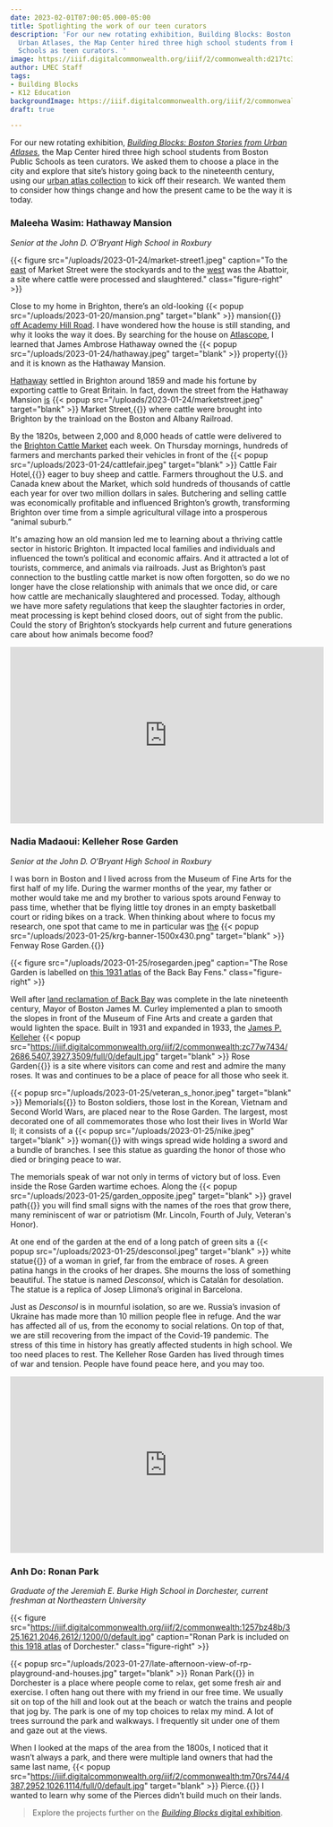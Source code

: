 ```yaml
---
date: 2023-02-01T07:00:05.000-05:00
title: Spotlighting the work of our teen curators
description: 'For our new rotating exhibition, Building Blocks: Boston Stories from
  Urban Atlases, the Map Center hired three high school students from Boston Public
  Schools as teen curators. '
image: https://iiif.digitalcommonwealth.org/iiif/2/commonwealth:d217tc36d/558,786,7789,4779/full/0/default.jpg
author: LMEC Staff
tags:
- Building Blocks
- K12 Education
backgroundImage: https://iiif.digitalcommonwealth.org/iiif/2/commonwealth:d217tc36d/558,786,7789,4779/full/0/default.jpg
draft: true

---
```

For our new rotating exhibition, [_Building Blocks: Boston Stories from Urban Atlases_](https://www.leventhalmap.org/digital-exhibitions/building-blocks/), the Map Center hired three high school students from Boston Public Schools as teen curators. We asked them to choose a place in the city and explore that site’s history going back to the nineteenth century, using our [urban atlas collection](https://collections.leventhalmap.org/search?utf8=%E2%9C%93&q=urban+atlas&search_field=all_fields) to kick off their research. We wanted them to consider how things change and how the present came to be the way it is today.

### Maleeha Wasim: Hathaway Mansion

_Senior at the John D. O’Bryant High School in Roxbury_

{{< figure src="/uploads/2023-01-24/market-street1.jpeg" caption="To the [east](https://atlascope.org/#/view:share$mode:glass$center:-71.14460,42.35680$zoom:17.50$base:maptiler-streets$overlay:ark:/76611/al7qa79fn) of Market Street were the stockyards and to the [west](https://atlascope.org/#/view:share$mode:glass$center:-71.14975,42.35969$zoom:17.62$base:maptiler-streets$overlay:ark:/76611/al7qa79fn) was the Abattoir, a site where cattle were processed and slaughtered." class="figure-right" >}}

Close to my home in Brighton, there’s an old-looking {{< popup src="/uploads/2023-01-20/mansion.png"  target="blank" >}} mansion{{</popup>}}  [off Academy Hill Road](https://goo.gl/maps/cTtDXGoPLhK9bfHs6). I have wondered how the house is still standing, and why it looks the way it does. By searching for the house on [Atlascope](https://atlascope.org/#/view:share$mode:glass$center:-71.15437,42.34713$zoom:18.67$base:maptiler-streets$overlay:ark:/76611/al88zw3ur), I learned that James Ambrose Hathaway owned the {{< popup src="/uploads/2023-01-24/hathaway.jpeg"  target="blank" >}} property{{</popup>}}  and it is known as the Hathaway Mansion.

[Hathaway](https://archives.lib.state.ma.us/handle/2452/204154) settled in Brighton around 1859 and made his fortune by exporting cattle to Great Britain. In fact, down the street from the Hathaway Mansion [is](https://atlascope.org/#/view:share$mode:glass$center:-71.15336,42.34988$zoom:17.50$base:maptiler-streets$overlay:ark:/76611/al88zw3ur) {{< popup src="/uploads/2023-01-24/marketstreet.jpeg"  target="blank" >}} Market Street,{{</popup>}}  where cattle were brought into Brighton by the trainload on the Boston and Albany Railroad.

By the 1820s, between 2,000 and 8,000 heads of cattle were delivered to the [Brighton Cattle Market](https://www.digitalcommonwealth.org/search/commonwealth:0c4862940) each week. On Thursday mornings, hundreds of farmers and merchants parked their vehicles in front of the {{< popup src="/uploads/2023-01-24/cattlefair.jpeg"  target="blank" >}} Cattle Fair Hotel,{{</popup>}}  eager to buy sheep and cattle. Farmers throughout the U.S. and Canada knew about the Market, which sold hundreds of thousands of cattle each year for over two million dollars in sales. Butchering and selling cattle was economically profitable and influenced Brighton’s growth, transforming Brighton over time from a simple agricultural village into a prosperous “animal suburb.”

It's amazing how an old mansion led me to learning about a thriving cattle sector in historic Brighton. It impacted local families and individuals and influenced the town’s political and economic affairs. And it attracted a lot of tourists, commerce, and animals via railroads. Just as Brighton’s past connection to the bustling cattle market is now often forgotten, so do we no longer have the close relationship with animals that we once did, or care how cattle are mechanically slaughtered and processed. Today, although we have more safety regulations that keep the slaughter factories in order, meat processing is kept behind closed doors, out of sight from the public. Could the story of Brighton’s stockyards help current and future generations care about how animals become food?

<iframe width="560" height="315" src="https://www.youtube.com/embed/5boiWt6Znw0" title="YouTube video player" frameborder="0" allow="accelerometer; autoplay; clipboard-write; encrypted-media; gyroscope; picture-in-picture; web-share" allowfullscreen></iframe>

### Nadia Madaoui: Kelleher Rose Garden

_Senior at the John D. O’Bryant High School in Roxbury_

I was born in Boston and I lived across from the Museum of Fine Arts for the first half of my life. During the warmer months of the year, my father or mother would take me and my brother to various spots around Fenway to pass time, whether that be flying little toy drones in an empty basketball court or riding bikes on a track. When thinking about where to focus my research, one spot that came to me in particular was [the](https://www.emeraldnecklace.org/venue/kelleher-rose-garden/) {{< popup src="/uploads/2023-01-25/krg-banner-1500x430.png"  target="blank" >}} Fenway Rose Garden.{{</popup>}}

{{< figure src="/uploads/2023-01-25/rosegarden.jpeg" caption="The Rose Garden is labelled on [this 1931 atlas](https://collections.leventhalmap.org/search/commonwealth:1257c3871) of the Back Bay Fens." class="figure-right" >}}

Well after [land reclamation of Back Bay](https://www.wbur.org/news/2021/06/14/8-maps-that-explain-bostons-changing-shoreline) was complete in the late nineteenth century, Mayor of Boston James M. Curley implemented a plan to smooth the slopes in front of the Museum of Fine Arts and create a garden that would lighten the space. Built in 1931 and expanded in 1933, the [James P. Kelleher](https://collections.leventhalmap.org/search/commonwealth:1831g286f) {{< popup src="https://iiif.digitalcommonwealth.org/iiif/2/commonwealth:zc77w7434/2686,5407,3927,3509/full/0/default.jpg"  target="blank" >}} Rose Garden{{</popup>}}  is a site where visitors can come and rest and admire the many roses. It was and continues to be a place of peace for all those who seek it.

{{< popup src="/uploads/2023-01-25/veteran_s_honor.jpeg"  target="blank" >}} Memorials{{</popup>}}  to Boston soldiers, those lost in the Korean, Vietnam and Second World Wars, are placed near to the Rose Garden. The largest, most decorated one of all commemorates those who lost their lives in World War II; it consists of a {{< popup src="/uploads/2023-01-25/nike.jpeg"  target="blank" >}} woman{{</popup>}} with wings spread wide holding a sword and a bundle of branches. I see this statue as guarding the honor of those who died or bringing peace to war.

The memorials speak of war not only in terms of victory but of loss. Even inside the Rose Garden wartime echoes. Along the {{< popup src="/uploads/2023-01-25/garden_opposite.jpeg"  target="blank" >}} gravel path{{</popup>}}  you will find small signs with the names of the roes that grow there, many reminiscent of war or patriotism (Mr. Lincoln, Fourth of July, Veteran's Honor).

At one end of the garden at the end of a long patch of green sits a {{< popup src="/uploads/2023-01-25/desconsol.jpeg"  target="blank" >}} white statue{{</popup>}}  of a woman in grief, far from the embrace of roses. A green patina hangs in the crooks of her drapes. She mourns the loss of something beautiful. The statue is named _Desconsol_, which is Catalán for desolation. The statue is a replica of Josep Llimona’s original in Barcelona.

Just as _Desconsol_ is in mournful isolation, so are we. Russia’s invasion of Ukraine has made more than 10 million people flee in refuge. And the war has affected all of us, from the economy to social relations. On top of that, we are still recovering from the impact of the Covid-19 pandemic. The stress of this time in history has greatly affected students in high school. We too need places to rest. The Kelleher Rose Garden has lived through times of war and tension. People have found peace here, and you may too.

<iframe width="560" height="315" src="https://www.youtube.com/embed/ZMMxC91xXvM" title="YouTube video player" frameborder="0" allow="accelerometer; autoplay; clipboard-write; encrypted-media; gyroscope; picture-in-picture; web-share" allowfullscreen></iframe>

### Anh Do: Ronan Park

_Graduate of the Jeremiah E. Burke High School in Dorchester, current freshman at Northeastern University_

{{< figure src="https://iiif.digitalcommonwealth.org/iiif/2/commonwealth:1257bz48b/325,1621,2046,2612/,1200/0/default.jpg" caption="Ronan Park is included on [this 1918 atlas](https://collections.leventhalmap.org/search/commonwealth:1257bz472) of Dorchester." class="figure-right" >}}

{{< popup src="/uploads/2023-01-27/late-afternoon-view-of-rp-playground-and-houses.jpg"  target="blank" >}} Ronan Park{{</popup>}}  in Dorchester is a place where people come to relax, get some fresh air and exercise. I often hang out there with my friend in our free time. We usually sit on top of the hill and look out at the beach or watch the trains and people that jog by. The park is one of my top choices to relax my mind. A lot of trees surround the park and walkways. I frequently sit under one of them and gaze out at the views.

When I looked at the maps of the area from the 1800s, I noticed that it wasn’t always a park, and there were multiple land owners that had the same last name, {{< popup src="https://iiif.digitalcommonwealth.org/iiif/2/commonwealth:tm70rs744/4387,2952,1026,1114/full/0/default.jpg"  target="blank" >}} Pierce.{{</popup>}}  I wanted to learn why some of the Pierces didn’t build much on their lands.

> Explore the projects further on the [_Building Blocks_ digital exhibition](https://www.leventhalmap.org/digital-exhibitions/building-blocks/teen-curators/).